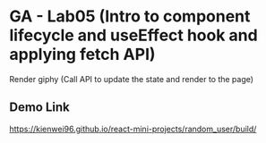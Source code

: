 # GA - Lab05 (Intro to component lifecycle and useEffect hook and applying fetch API)

Render giphy (Call API to update the state and render to the page)

## Demo Link
https://kienwei96.github.io/react-mini-projects/random_user/build/